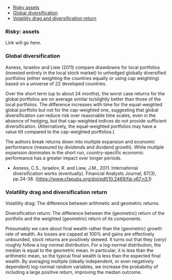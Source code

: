 * [Risky assets](#risky-assets)
* [Global diversification](#global-diversification)
* [Volatility drag and diversification return](#volatility-drag-and-diversification-return)

### Risky: assets

Link will go here.

### Global diversification

Asness, Israelov and Liew (2011) compare drawdowns for local portfolios (invested entirely in the local stock market) to unhedged globally diversified portfolios (either weighting the countries equally or using cap weighting) based on a universe of 22 developed countries.

Over the short term (up to about 24 months), the worst case returns for the global portfolios are on average similar to/slightly better than those of the local portfolios. The difference increases with time for the equal-weighted global portfolio but not for the cap-weighted one, suggesting that global diversification can reduce risk over reasonable time scales, even in the absence of hedging, but that cap-weighted indices do not provide sufficient diversification. (Alternatively, the equal-weighted portfolios may have a value tilt compared to the cap-weighted portfolios.)

The authors break returns down into multiple expansion and economic performance (measured by dividends and dividend growth). While multiple expansion dominates in the short run, country-specific economic performance has a greater impact over longer periods.

* Asness, C.S., Israelov, R. and Liew, J.M., 2011. International diversification works (eventually). Financial Analysts Journal, 67(3), pp.24-38. (https://www.cfapubs.org/doi/pdf/10.2469/faj.v67.n3.1)

### Volatility drag and diversification return

Volatility drag: The difference between arithmetic and geometric returns.

Diversification return: The difference between the (geometric) return of the portfolio and the weighted (geometric) return of its components.

Presumably we care about final wealth rather than the (geometric) growth rate of wealth. As losses are capped at 100% and gains are effectively unbounded, stock returns are positively skewed. It turns out that they (*very*) roughly follow a log-normal distribution. For a log-normal distribution, the median is equal to the geometric mean. In particular, it is less than the arithmetic mean, so the typical final wealth is less than the expected final wealth. By averaging multiple (ideally independent, or even negatively dependent) log-normal random variables, we increase the probability of including a large positive return, improving the median outcome.
